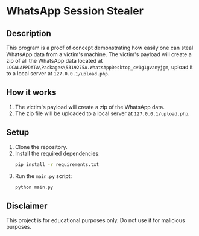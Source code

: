 # WhatsApp Session Stealer

## Description

This program is a proof of concept demonstrating how easily one can steal WhatsApp data from a victim's machine. The victim's payload will create a zip of all the WhatsApp data located at `LOCALAPPDATA\Packages\5319275A.WhatsAppDesktop_cv1g1gvanyjgm`, upload it to a local server at `127.0.0.1/upload.php`.

## How it works

1. The victim's payload will create a zip of the WhatsApp data.
2. The zip file will be uploaded to a local server at `127.0.0.1/upload.php`.

## Setup

1. Clone the repository.
2. Install the required dependencies:
    ```sh
    pip install -r requirements.txt
    ```
3. Run the `main.py` script:
    ```sh
    python main.py
    ```

## Disclaimer

This project is for educational purposes only. Do not use it for malicious purposes.